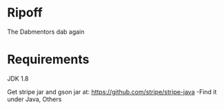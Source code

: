 # Ripoff
The Dabmentors dab again

Requirements
=====================
JDK 1.8

Get stripe jar and gson jar at:
https://github.com/stripe/stripe-java
-Find it under Java, Others